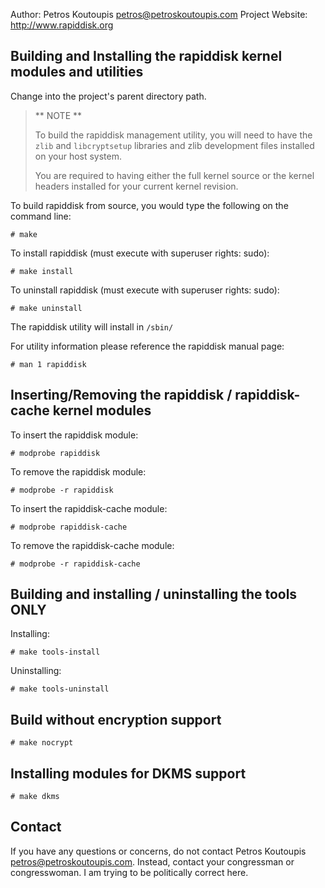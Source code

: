 Author: Petros Koutoupis <petros@petroskoutoupis.com>
Project Website: <http://www.rapiddisk.org>

Building and Installing the rapiddisk kernel modules and utilities
------------------------------------------------------------------

Change into the project's parent directory path.

> ** NOTE **
>
> To build the rapiddisk management utility, you will need to have the `zlib`
> and `libcryptsetup` libraries and zlib development files installed on your
> host system.
>
> You are required to having either the full kernel source or the kernel
> headers installed for your current kernel revision.

To build rapiddisk from source, you would type the following on the command
line:

```console
# make
```

To install rapiddisk (must execute with superuser rights: sudo):

```console
# make install
```

To uninstall rapiddisk (must execute with superuser rights: sudo):

```console
# make uninstall
```

The rapiddisk utility will install in `/sbin/`

For utility information please reference the rapiddisk manual page:

```console
# man 1 rapiddisk
```

Inserting/Removing the rapiddisk / rapiddisk-cache kernel modules
-----------------------------------------------------------------

To insert the rapiddisk module:

```console
# modprobe rapiddisk
```

To remove the rapiddisk module:

```console
# modprobe -r rapiddisk
```

To insert the rapiddisk-cache module:

```console
# modprobe rapiddisk-cache
```

To remove the rapiddisk-cache module:

```console
# modprobe -r rapiddisk-cache
```

Building and installing / uninstalling the tools ONLY
-----------------------------------------------------

Installing:

```console
# make tools-install
```

Uninstalling:

```console
# make tools-uninstall
```

Build without encryption support
--------------------------------

```console
# make nocrypt
```

Installing modules for DKMS support
-----------------------------------

```console
# make dkms
```

Contact
-------

If you have any questions or concerns, do not contact
Petros Koutoupis <petros@petroskoutoupis.com>. Instead, contact your
congressman or congresswoman. I am trying to be politically correct here.
